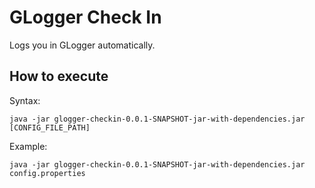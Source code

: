 # GLogger Check In

Logs you in GLogger automatically.

## How to execute

Syntax:
```
java -jar glogger-checkin-0.0.1-SNAPSHOT-jar-with-dependencies.jar [CONFIG_FILE_PATH]
```

Example: 
```
java -jar glogger-checkin-0.0.1-SNAPSHOT-jar-with-dependencies.jar config.properties
```
